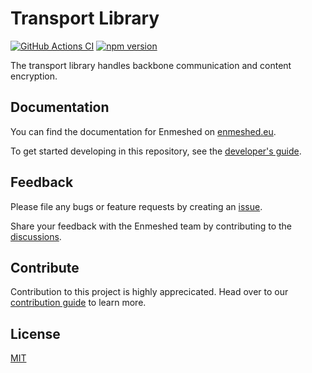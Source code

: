 # Transport Library

[![GitHub Actions CI](https://github.com/nmshd/cns-transport/workflows/Publish/badge.svg)](https://github.com/nmshd/cns-transport/actions?query=workflow%3APublish)
[![npm version](https://badge.fury.io/js/@nmshd%2ftransport.svg)](https://www.npmjs.com/package/@nmshd/transport)

The transport library handles backbone communication and content encryption.

## Documentation

You can find the documentation for Enmeshed on [enmeshed.eu](https://enmeshed.eu).

To get started developing in this repository, see the [developer's guide](README_dev.md).

## Feedback

Please file any bugs or feature requests by creating an [issue](https://github.com/nmshd/feedback/issues).

Share your feedback with the Enmeshed team by contributing to the [discussions](https://github.com/nmshd/feedback/discussions).

## Contribute

Contribution to this project is highly apprecicated. Head over to our [contribution guide](https://github.com/nmshd/.github/blob/main/CONTRIBUTING.md) to learn more.

## License

[MIT](LICENSE)

